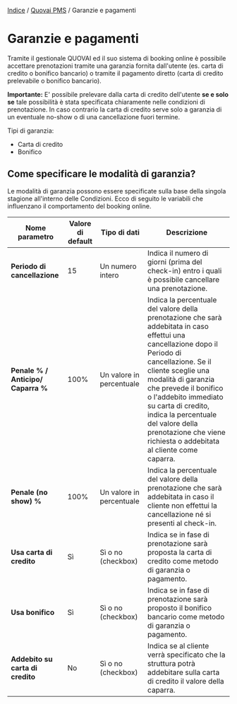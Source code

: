 [Indice](index.md) / [Quovai PMS](quovai-pms-it.md) / Garanzie e pagamenti

# Garanzie e pagamenti

Tramite il gestionale QUOVAI ed il suo sistema di booking online è possibile accettare prenotazioni tramite una garanzia fornita dall'utente (es. carta di credito o bonifico bancario) o tramite il pagamento diretto (carta di credito prelevabile o bonifico bancario).

**Importante:** E' possibile prelevare dalla carta di credito dell'utente **se e solo se** tale possibilità è stata specificata chiaramente nelle condizioni di prenotazione. In caso contrario la carta di credito serve solo a garanzia di un eventuale no-show o di una cancellazione fuori termine.

Tipi di garanzia:
-   Carta di credito
-   Bonifico

## Come specificare le modalità di garanzia?

Le modalità di garanzia possono essere specificate sulla base della singola stagione all'interno delle Condizioni. Ecco di seguito le variabili che influenzano il comportamento del booking online.

| Nome parametro | Valore di default  | Tipo di dati | Descrizione |
|--|--|--|--|
|**Periodo di cancellazione** |15 |Un numero intero | Indica il numero di giorni (prima del check-in) entro i quali è possibile cancellare una prenotazione. |
|**Penale % / Anticipo/ Caparra %** |100%  |Un valore in percentuale|Indica la percentuale del valore della prenotazione che sarà addebitata in caso effettui una cancellazione dopo il Periodo di cancellazione. Se il cliente sceglie una modalità di garanzia che prevede il bonifico o l'addebito immediato su carta di credito, indica la percentuale del valore della prenotazione che viene richiesta o addebitata al cliente come caparra.  |
|**Penale (no show) %** |100%  |Un valore in percentuale|Indica la percentuale del valore della prenotazione che sarà addebitata in caso il cliente non effettui la cancellazione né si presenti al check-in.  |
|**Usa carta di credito**  |Sì  |Sì o no (checkbox)  |Indica se in fase di prenotazione sarà proposta la carta di credito come metodo di garanzia o pagamento.  |
|**Usa bonifico**  |Sì |Sì o no (checkbox)  |Indica se in fase di prenotazione sarà proposto il bonifico bancario come metodo di garanzia o pagamento.  |
|**Addebito su carta di credito**|No |Sì o no (checkbox)  |Indica se al cliente verrà specificato che la struttura potrà addebitare sulla carta di credito il valore della caparra. |
 
 